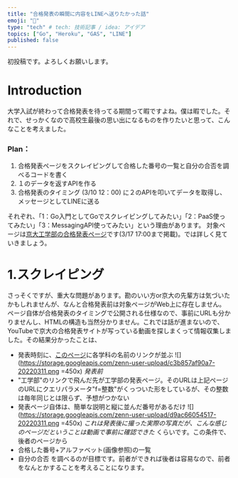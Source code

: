 ```yaml
---
title: "合格発表の瞬間に内容をLINEへ送りたかった話"
emoji: "🌟"
type: "tech" # tech: 技術記事 / idea: アイデア
topics: ["Go", "Heroku", "GAS", "LINE"]
published: false
---
```

初投稿です。よろしくお願いします。
# Introduction
大学入試が終わって合格発表を待ってる期間って暇ですよね。僕は暇でした。それで、せっかくなので高校生最後の思い出になるものを作りたいと思って、こんなことを考えました。
### Plan：
1. 合格発表ページをスクレイピングして合格した番号の一覧と自分の合否を調べるコードを書く
2. １のデータを返すAPIを作る
3. 合格発表のタイミング (3/10 12：00) に２のAPIを叩いてデータを取得し、メッセージとしてLINEに送る

それぞれ、「1：Go入門としてGoでスクレイピングしてみたい」「2：PaaS使ってみたい」「3：MessagingAPI使ってみたい」という理由があります。
対象ページは[京大工学部の合格発表ページ](https://daigakujc.jp/pa.php?u=31&h=24&f=19)です(3/17 17:00まで掲載)。では詳しく見ていきましょう。

# 1.スクレイピング
さっそくですが、重大な問題があります。勘のいい方or京大の先輩方は気づいたかもしれませんが、なんと合格発表前は対象ページがWeb上に存在しません。ページ自体が合格発表のタイミングで公開される仕様なので、事前にURLも分かりませんし、HTMLの構造も当然分かりません。これでは話が進まないので、YouTubeで京大の合格発表サイトが写っている動画を探しまくって情報収集しました。その結果分かったことは、
- 発表時刻に、[このページ](https://daigakujc.jp/pal.php?u=31&h=24)に各学科の名前のリンクが並ぶ
![](https://storage.googleapis.com/zenn-user-upload/c3b857af90a7-20220311.png =450x)
*発表前*
- "工学部"のリンクで飛んだ先が工学部の発表ページ。そのURLは上記ページのURLにクエリパラメータ"f=整数"がくっついた形をしているが、その整数は毎年同じとは限らず、予想がつかない
- 発表ページ自体は、簡単な説明と縦に並んだ番号があるだけ
![](https://storage.googleapis.com/zenn-user-upload/d9ac66054517-20220311.png =450x)
*これは発表後に撮った実際の写真だが、こんな感じのページだということは動画で事前に確認できた* 
くらいです。この条件で、後者のページから
- 合格した番号+アルファベット(画像参照)の一覧
- 自分の合否
を調べるのが目標です。前者ができれば後者は容易なので、前者をなんとかすることを考えることになります。